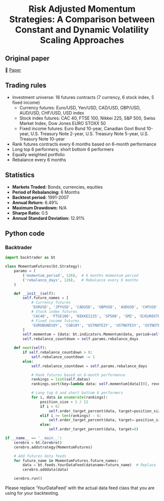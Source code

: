 <div align="center">
  <h1>Risk Adjusted Momentum Strategies: A Comparison between Constant and Dynamic Volatility Scaling Approaches</h1>
</div>

## Original paper

📕 [Paper](https://papers.ssrn.com/sol3/papers.cfm?abstract_id=3076715)

## Trading rules

- Investment universe: 18 futures contracts (7 currency, 6 stock index, 5 fixed income)
    - Currency futures: Euro/USD, Yen/USD, CAD/USD, GBP/USD, AUD/USD, CHF/USD, USD index
    - Stock index futures: CAC 40, FTSE 100, Nikkei 225, S&P 500, Swiss Market Index, Dow Jones EURO STOXX 50
    - Fixed income futures: Euro Bund 10-year, Canadian Govt Bond 10-year, U.S. Treasury Note 2-year, U.S. Treasury Note 5-year, U.S. Treasury Note 10-year
- Rank futures contracts every 6 months based on 6-month performance
- Long top 6 performers; short bottom 6 performers
- Equally weighted portfolio
- Rebalance every 6 months

## Statistics

- **Markets Traded:** Bonds, currencies, equities
- **Period of Rebalancing:** 6 Months
- **Backtest period:** 1991-2007
- **Annual Return:** 6.49%
- **Maximum Drawdown:** N/A
- **Sharpe Ratio:** 0.5
- **Annual Standard Deviation:** 12.91%

## Python code

### Backtrader

```python
import backtrader as bt

class MomentumFutures(bt.Strategy):
    params = (
        ('momentum_period', 126),  # 6 months momentum period
        ('rebalance_days', 126),   # Rebalance every 6 months
    )

    def __init__(self):
        self.future_names = [
            # Currency futures
            'EURUSD', 'JPYUSD', 'CADUSD', 'GBPUSD', 'AUDUSD', 'CHFUSD', 'USDIDX',
            # Stock index futures
            'CAC40', 'FTSE100', 'NIKKEI225', 'SP500', 'SMI', 'DJEUROSTOXX50',
            # Fixed income futures
            'EUROBUND10Y', 'CGB10Y', 'USTNOTE2Y', 'USTNOTE5Y', 'USTNOTE10Y',
        ]
        self.momentum = {data: bt.indicators.Momentum(data, period=self.params.momentum_period) for data in self.datas}
        self.rebalance_countdown = self.params.rebalance_days

    def next(self):
        if self.rebalance_countdown > 0:
            self.rebalance_countdown -= 1
        else:
            self.rebalance_countdown = self.params.rebalance_days

            # Rank futures based on 6-month performance
            rankings = list(self.datas)
            rankings.sort(key=lambda data: self.momentum[data][0], reverse=True)

            # Long top 6 and short bottom 6 performers
            for i, data in enumerate(rankings):
                position_size = 1 / 12
                if i < 6:
                    self.order_target_percent(data, target=position_size)
                elif i >= len(rankings) - 6:
                    self.order_target_percent(data, target=-position_size)
                else:
                    self.order_target_percent(data, target=0)

if __name__ == '__main__':
    cerebro = bt.Cerebro()
    cerebro.addstrategy(MomentumFutures)

    # Add futures data feeds
    for future_name in MomentumFutures.future_names:
        data = bt.feeds.YourDataFeed(dataname=future_name)  # Replace 'YourDataFeed' with the actual data feed class
        cerebro.adddata(data)

    cerebro.run()
```

Please replace ‘YourDataFeed’ with the actual data feed class that you are using for your backtesting.